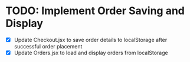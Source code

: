 # TODO: Implement Order Saving and Display

- [x] Update Checkout.jsx to save order details to localStorage after successful order placement
- [x] Update Orders.jsx to load and display orders from localStorage
